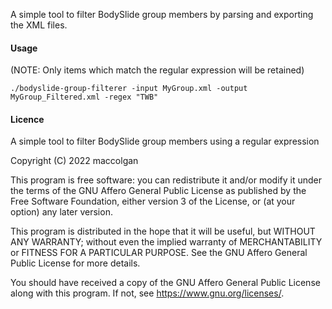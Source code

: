 A simple tool to filter BodySlide group members by parsing and exporting the XML files.

#### Usage

(NOTE: Only items which match the regular expression will be retained)

```shell
./bodyslide-group-filterer -input MyGroup.xml -output MyGroup_Filtered.xml -regex "TWB"
```

#### Licence

A simple tool to filter BodySlide group members using a regular expression

Copyright (C) 2022  maccolgan

This program is free software: you can redistribute it and/or modify
it under the terms of the GNU Affero General Public License as
published by the Free Software Foundation, either version 3 of the
License, or (at your option) any later version.

This program is distributed in the hope that it will be useful,
but WITHOUT ANY WARRANTY; without even the implied warranty of
MERCHANTABILITY or FITNESS FOR A PARTICULAR PURPOSE.  See the
GNU Affero General Public License for more details.

You should have received a copy of the GNU Affero General Public License
along with this program.  If not, see <https://www.gnu.org/licenses/>.